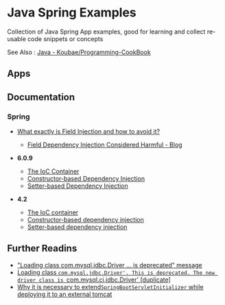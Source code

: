 Java Spring Examples
==================== 


Collection of Java Spring App examples, good for learning and collect re-usable code snippets or concepts

See Also : [Java - Koubae/Programming-CookBook](https://github.com/Koubae/Programming-CookBook/tree/master/Programming%20Languages/Java)


Apps
----



Documentation
-------------

### Spring 

* [What exactly is Field Injection and how to avoid it?](https://stackoverflow.com/a/39892204/13903942)
    * [Field Dependency Injection Considered Harmful - Blog](https://www.vojtechruzicka.com/field-dependency-injection-considered-harmful/)

* **6.0.9**
    * [The IoC Container](https://docs.spring.io/spring-framework/reference/core/beans.html)
    * [Constructor-based Dependency Injection](https://docs.spring.io/spring-framework/reference/6.1-SNAPSHOT/core/beans/dependencies/factory-collaborators.html#beans-constructor-injection)
    * [Setter-based Dependency Injection](https://docs.spring.io/spring-framework/reference/6.1-SNAPSHOT/core/beans/dependencies/factory-collaborators.html#beans-setter-injection)

* **4.2**
    * [The IoC container](https://docs.spring.io/spring-framework/docs/4.2.x/spring-framework-reference/html/beans.html) 
    * [Constructor-based dependency injection](https://docs.spring.io/spring-framework/docs/4.2.x/spring-framework-reference/html/beans.html#beans-constructor-injection) 
    * [Setter-based dependency injection](https://docs.spring.io/spring-framework/docs/4.2.x/spring-framework-reference/html/beans.html#beans-setter-injection) 



Further Readins
---------------


* ["Loading class com.mysql.jdbc.Driver ... is deprecated" message](https://stackoverflow.com/questions/52344453/loading-class-com-mysql-jdbc-driver-is-deprecated-message)
* [Loading class `com.mysql.jdbc.Driver'. This is deprecated. The new driver class is `com.mysql.cj.jdbc.Driver' [duplicate]](https://stackoverflow.com/questions/52032739/loading-class-com-mysql-jdbc-driver-this-is-deprecated-the-new-driver-class)
* [Why it is necessary to extend`SpringBootServletInitializer` while deploying it to an external tomcat](https://stackoverflow.com/questions/48047909/why-it-is-necessary-to-extendspringbootservletinitializer-while-deploying-it-t)